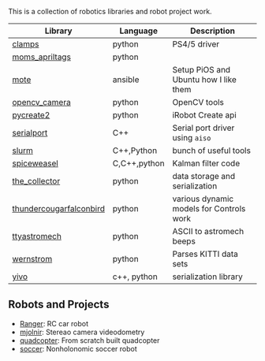 This is a collection of robotics libraries and robot project work.

| Library | Language | Description |
|---|---|---|
| [clamps][9] | python | PS4/5 driver |
| [moms_apriltags][1] | python | |
| [mote][2] | ansible | Setup PiOS and Ubuntu how I like them |
| [opencv_camera][12] | python | OpenCV tools |
| [pycreate2][7] | python | iRobot Create api |
| [serialport][10] | C++ | Serial port driver using `aiso` |
| [slurm][14] | C++,Python | bunch of useful tools |
| [spiceweasel][4] | C,C++,python | Kalman filter code |
| [the_collector][11] | python | data storage and serialization |
| [thundercougarfalconbird][6] | python | various dynamic models for Controls work |
| [ttyastromech][13] | python | ASCII to astromech beeps |
| [wernstrom][8] | python | Parses KITTI data sets |
| [yivo][5] | c++, python | serialization library |

[1]: https://github.com/MomsFriendlyRobotCompany/moms_apriltag
[2]: https://github.com/MomsFriendlyRobotCompany/mote
[3]: https://github.com/MomsFriendlyRobotCompany/squaternion
[4]: https://github.com/MomsFriendlyRobotCompany/spiceweasel
[5]: https://github.com/MomsFriendlyRobotCompany/yivo
[6]: https://github.com/MomsFriendlyRobotCompany/thundercougarfalconbird 
[7]: https://github.com/MomsFriendlyRobotCompany/pycreate2
[8]: https://github.com/MomsFriendlyRobotCompany/wernstrom
[9]: https://github.com/MomsFriendlyRobotCompany/clamps
[10]: https://github.com/MomsFriendlyRobotCompany/serialport
[11]: https://github.com/MomsFriendlyRobotCompany/the_collector
[12]: https://github.com/MomsFriendlyRobotCompany/opencv_camera
[13]: https://github.com/MomsFriendlyRobotCompany/ttastromech
[14]: https://github.com/MomsFriendlyRobotCompany/slurm

## Robots and Projects

- [Ranger][r1]: RC car robot
- [mjolnir][r2]: Stereao camera videodometry
- [quadcopter][r3]: From scratch built quadcopter
- [soccer][r4]: Nonholonomic soccer robot

[r1]: https://github.com/MomsFriendlyRobotCompany/ranger
[r2]: https://github.com/MomsFriendlyRobotCompany/mjolnir
[r3]: https://github.com/MomsFriendlyRobotCompany/quadcopter
[r4]: https://github.com/MomsFriendlyRobotCompany/soccer
